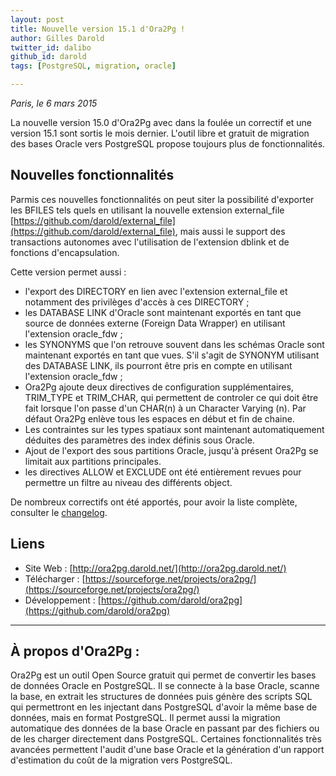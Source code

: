 ```yaml
---
layout: post
title: Nouvelle version 15.1 d'Ora2Pg !
author: Gilles Darold
twitter_id: dalibo
github_id: darold
tags: [PostgreSQL, migration, oracle]

---
```

*Paris, le 6 mars 2015*

La nouvelle version 15.0 d'Ora2Pg avec dans la foulée un correctif et une version 15.1 sont sortis le mois dernier. L'outil libre et gratuit de migration des bases Oracle vers PostgreSQL propose toujours plus de fonctionnalités.

<!--MORE-->

## Nouvelles fonctionnalités

Parmis ces nouvelles fonctionnalités on peut siter la possibilité d'exporter les BFILES tels quels en utilisant la nouvelle extension external_file [https://github.com/darold/external_file](https://github.com/darold/external_file), mais aussi le support des transactions autonomes avec l'utilisation de l'extension dblink et de fonctions d'encapsulation.

Cette version permet aussi :

  * l'export des DIRECTORY en lien avec l'extension external_file et notamment des privilèges d'accès à ces DIRECTORY ;
  * les DATABASE LINK d'Oracle sont maintenant exportés en tant que source de données externe (Foreign Data Wrapper) en utilisant l'extension oracle_fdw ;
  * les SYNONYMS que l'on retrouve souvent dans les schémas Oracle sont maintenant exportés en tant que vues. S'il s'agit de SYNONYM utilisant des DATABASE LINK, ils pourront être pris en compte en utilisant l'extension oracle_fdw ;
  * Ora2Pg ajoute deux directives de configuration supplémentaires, TRIM_TYPE et TRIM_CHAR, qui permettent de controler ce qui doit être fait lorsque l'on passe d'un CHAR(n) à un Character Varying (n). Par défaut Ora2Pg enlève tous les espaces en début et fin de chaine.
  * Les contraintes sur les types spatiaux sont maintenant automatiquement déduites des paramètres des index définis sous Oracle.
  * Ajout de l'export des sous partitions Oracle, jusqu'à présent Ora2Pg se limitait aux partitions principales.
  * les directives ALLOW et EXCLUDE ont été entièrement revues pour permettre un filtre au niveau des différents object.

De nombreux correctifs ont été apportés, pour avoir la liste complète, consulter le [changelog](https://github.com/darold/ora2pg/changelog).

## Liens

  * Site Web : [http://ora2pg.darold.net/](http://ora2pg.darold.net/)
  * Télécharger : [https://sourceforge.net/projects/ora2pg/](https://sourceforge.net/projects/ora2pg/)
  * Développement : [https://github.com/darold/ora2pg](https://github.com/darold/ora2pg)

----

## À propos d'Ora2Pg :

Ora2Pg est un outil Open Source gratuit qui permet de convertir les bases de données Oracle en PostgreSQL.
Il se connecte à la base Oracle, scanne la base, en extrait les structures de données puis génère des scripts
SQL qui permettront en les injectant dans PostgreSQL d'avoir la même base de données, mais en format PostgreSQL.
Il permet aussi la migration automatique des données de la base Oracle en passant par des fichiers ou de les
charger directement dans PostgreSQL. Certaines fonctionnalités très avancées permettent l'audit d'une base
Oracle et la génération d'un rapport d'estimation du coût de la migration vers PostgreSQL.


